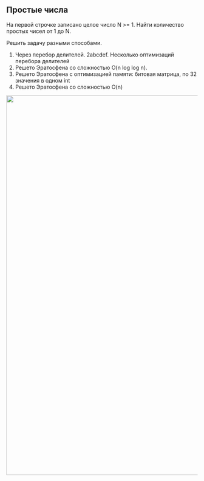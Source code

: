 <h2>Простые числа</h2>
<p>На первой строчке записано целое число N >= 1. 
Найти количество простых чисел от 1 до N.

Решить задачу разными способами.
1. Через перебор делителей.
2abcdef. Несколько оптимизаций перебора делителей
3. Решето Эратосфена со сложностью O(n log log n).
4. Решето Эратосфена с оптимизацией памяти: битовая матрица, по 32 значения в одном int
5. Решето Эратосфена со сложностью O(n)
</p>
<img src="https://github.com/letov/data-structures-and-algorithms-course-solutions/blob/main/7-primes-homework/images/1.png?raw=true" width="1000">
